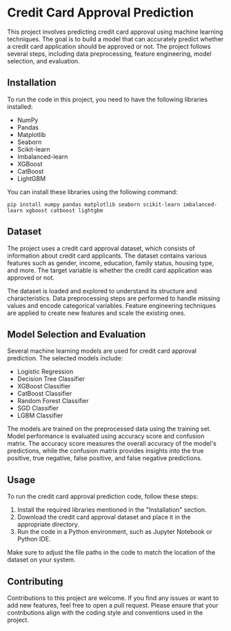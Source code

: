 # Credit Card Approval Prediction

This project involves predicting credit card approval using machine learning techniques. The goal is to build a model that can accurately predict whether a credit card application should be approved or not. The project follows several steps, including data preprocessing, feature engineering, model selection, and evaluation.

## Installation

To run the code in this project, you need to have the following libraries installed:

- NumPy
- Pandas
- Matplotlib
- Seaborn
- Scikit-learn
- Imbalanced-learn
- XGBoost
- CatBoost
- LightGBM

You can install these libraries using the following command:

```shell
pip install numpy pandas matplotlib seaborn scikit-learn imbalanced-learn xgboost catboost lightgbm
```

## Dataset

The project uses a credit card approval dataset, which consists of information about credit card applicants. The dataset contains various features such as gender, income, education, family status, housing type, and more. The target variable is whether the credit card application was approved or not.

The dataset is loaded and explored to understand its structure and characteristics. Data preprocessing steps are performed to handle missing values and encode categorical variables. Feature engineering techniques are applied to create new features and scale the existing ones.

## Model Selection and Evaluation

Several machine learning models are used for credit card approval prediction. The selected models include:

- Logistic Regression
- Decision Tree Classifier
- XGBoost Classifier
- CatBoost Classifier
- Random Forest Classifier
- SGD Classifier
- LGBM Classifier

The models are trained on the preprocessed data using the training set. Model performance is evaluated using accuracy score and confusion matrix. The accuracy score measures the overall accuracy of the model's predictions, while the confusion matrix provides insights into the true positive, true negative, false positive, and false negative predictions.

## Usage

To run the credit card approval prediction code, follow these steps:

1. Install the required libraries mentioned in the "Installation" section.
2. Download the credit card approval dataset and place it in the appropriate directory.
3. Run the code in a Python environment, such as Jupyter Notebook or Python IDE.

Make sure to adjust the file paths in the code to match the location of the dataset on your system.

## Contributing

Contributions to this project are welcome. If you find any issues or want to add new features, feel free to open a pull request. Please ensure that your contributions align with the coding style and conventions used in the project.

